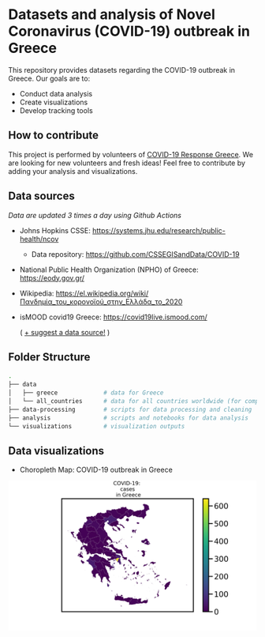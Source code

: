 # Datasets and analysis of Novel Coronavirus (COVID-19) outbreak in Greece

This repository provides datasets regarding the COVID-19 outbreak in Greece. Our goals are to:
* Conduct data analysis
* Create visualizations
* Develop tracking tools

## How to contribute

This project is performed by volunteers of [COVID-19 Response Greece](https://www.covid19response.gr). We are looking for new volunteers and fresh ideas! Feel free to contribute by adding your analysis and visualizations.

## Data sources
*Data are updated 3 times a day using Github Actions*

* Johns Hopkins CSSE: https://systems.jhu.edu/research/public-health/ncov
  * Data repository: https://github.com/CSSEGISandData/COVID-19

* National Public Health Organization (NPHO) of Greece: https://eody.gov.gr/

* Wikipedia: https://el.wikipedia.org/wiki/Πανδημία_του_κορονοϊού_στην_Ελλάδα_το_2020

* isMOOD covid19 Greece: https://covid19live.ismood.com/

  ( [+ suggest a data source!](mailto:alex.delitzas@gmail.com) )

## Folder Structure

```bash
.
├── data
│   ├── greece             # data for Greece
│   └── all_countries      # data for all countries worldwide (for comparison purposes)
├── data-processing        # scripts for data processing and cleaning
├── analysis               # scripts and notebooks for data analysis
└── visualizations         # visualization outputs
```

## Data visualizations

* Choropleth Map: COVID-19 outbreak in Greece

![choropleth-map-greece](./visualizations/geographic_distribution_choropleth_1.png)
